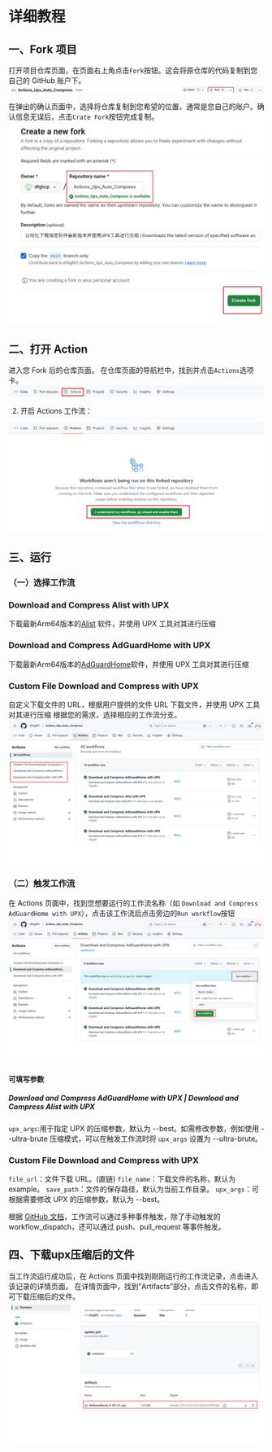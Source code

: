 # 详细教程

## 一、Fork 项目
打开项目仓库页面，在页面右上角点击`Fork`按钮。这会将原仓库的代码复制到您自己的 GitHub 账户下。
![fork](./images/fork-btn.png 'fork')

在弹出的确认页面中，选择将仓库复制到您希望的位置，通常是您自己的账户。确认信息无误后，点击`Crate Fork`按钮完成复制。
![fork2](./images/fork-detail.png 'fork2')

## 二、打开 Action
进入您 Fork 后的仓库页面。
在仓库页面的导航栏中，找到并点击`Actions`选项卡。
![Actions入口](./images/actions-btn.png 'Actions入口')

2. 开启 Actions 工作流：

![开启Actions工作流](./images/actions-enable.png '开启Actions工作流')

## 三、运行
### （一）选择工作流
### Download and Compress Alist with UPX
下载最新Arm64版本的[Alist](https://github.com/AlistGo/alist) 软件，并使用 UPX 工具对其进行压缩
### Download and Compress AdGuardHome with UPX
下载最新Arm64版本的[AdGuardHome](https://github.com/AdguardTeam/AdGuardHome)软件，并使用 UPX 工具对其进行压缩
### Custom File Download and Compress with UPX
自定义下载文件的 URL，根据用户提供的文件 URL 下载文件，并使用 UPX 工具对其进行压缩
根据您的需求，选择相应的工作流分支。
![选择工作流分支](./images/choose.png '选择工作流分支')

### （二）触发工作流

在 Actions 页面中，找到您想要运行的工作流名称（如 `Download and Compress AdGuardHome with UPX`），点击该工作流后点击旁边的`Run workflow`按钮
![run workflow](./images/run.png 'run workflow')

#### 可填写参数
##### Download and Compress AdGuardHome with UPX | Download and Compress Alist with UPX
`upx_args`:用于指定 UPX 的压缩参数，默认为 --best。如需修改参数，例如使用 --ultra-brute 压缩模式，可以在触发工作流时将 `upx_args` 设置为 --ultra-brute。
### Custom File Download and Compress with UPX
`file_url`：文件下载 URL。(直链)
`file_name`：下载文件的名称，默认为 example。
`save_path`：文件的保存路径，默认为当前工作目录。
`upx_args`：可根据需要修改 UPX 的压缩参数，默认为 --best。

根据 [GitHub 文档](https://docs.github.com/zh/actions)，工作流可以通过多种事件触发，除了手动触发的 workflow_dispatch，还可以通过 push、pull_request 等事件触发。

## 四、下载upx压缩后的文件
当工作流运行成功后，在 Actions 页面中找到刚刚运行的工作流记录，点击进入该记录的详情页面。
在详情页面中，找到“Artifacts”部分，点击文件的名称，即可下载压缩后的文件。
![download artifacts](./images/download.png 'run workflow')


